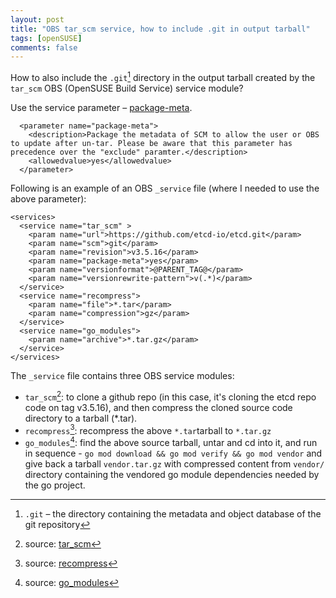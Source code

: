 ```yaml
---
layout: post
title: "OBS tar_scm service, how to include .git in output tarball"
tags: [openSUSE]
comments: false
---
```



How to also include the `.git`[^1] directory in the output tarball created by the `tar_scm` OBS (OpenSUSE Build Service) service module?

Use the service parameter – [package-meta](https://github.com/openSUSE/obs-service-tar_scm/blob/b49251606834eda4ccc84d93d68917617eef254f/tar_scm.service.in#L167-L170).

  ```
    <parameter name="package-meta">
      <description>Package the metadata of SCM to allow the user or OBS to update after un-tar. Please be aware that this parameter has precedence over the "exclude" paramter.</description>
      <allowedvalue>yes</allowedvalue>
    </parameter>
  ```

Following is an example of an OBS `_service` file (where I needed to use the above parameter):

```
<services>
  <service name="tar_scm" >
    <param name="url">https://github.com/etcd-io/etcd.git</param>
    <param name="scm">git</param>
    <param name="revision">v3.5.16</param>
    <param name="package-meta">yes</param>
    <param name="versionformat">@PARENT_TAG@</param>
    <param name="versionrewrite-pattern">v(.*)</param>
  </service>
  <service name="recompress">
    <param name="file">*.tar</param>
    <param name="compression">gz</param>
  </service>
  <service name="go_modules">
    <param name="archive">*.tar.gz</param>
  </service>
</services>
```

The `_service` file contains three OBS service modules:
- `tar_scm`[^2]: to clone a github repo (in this case, it's cloning the etcd repo code on tag v3.5.16), and then compress the cloned source code directory to a tarball (*.tar).
- `recompress`[^3]: recompress the above `*.tar`tarball to `*.tar.gz`
- `go_modules`[^4]: find the above source tarball, untar and cd into it, and run in sequence - `go mod download && go mod verify && go mod vendor` and give back a tarball `vendor.tar.gz` with compressed content from `vendor/` directory containing the vendored go module dependencies needed by the go project.


[^1]: `.git` – the directory containing the metadata and object database of the git repository
[^2]: source: [tar_scm](https://github.com/openSUSE/obs-service-tar_scm) 
[^3]: source: [recompress](https://github.com/openSUSE/obs-service-recompress)
[^4]: source: [go_modules](https://github.com/openSUSE/obs-service-go_modules)

